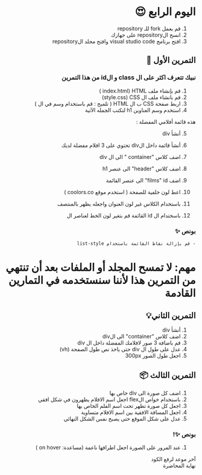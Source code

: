 <div dir=rtl>



#  اليوم الرابع 😍
    

1. قم بعمل fork للـ repository
2. انسخ الrepository على جهازك
3. افتح برنامج visual studio code وافتح مجلد الrepository

## التمرين الأول 🔗

### نبيك تتعرف اكثر على ال class و الid من هذا التمرين

1.  قم بإنشاء ملف index.html) HTML )
2.  قم بانشاء ملف ال style.css) CSS)
3.  اربط صفحة CSS ب ال HTML ( تلميح : قم باستخدام وسم <link> في ال <head> )
4.  استخدم وسم العناوين h1 لتكتب الجمله الآتية

هذه قائمة أفلامي المفضلة :

5.  أنشأ div
6.  أنشأ قائمة داخل الdiv تحتوي على 3 افلام مفضلة لديك
7.  اضف كلاس "container " الى ال div
8. اضف كلاس "header" الى عنصر h1
9. اضف films" id" الى عنصر القائمة
    
10. اعط لون خلفية للصفحة ( استخدم موقع coolors.co )
11. باستخدام الكلاس غير لون العنوان واجعله يظهر بالمنتصف
12. باسختدام ال id القائمة قم بتغير لون الخط لعناصر ال

###  بونص ✨ 

    - قم بإزالة نقاط القائمة باستخدام list-style

    
# مهم: لا تمسح المجلد أو الملفات بعد أن تنتهي من التمرين هذا لأننا سنستخدمه في التمارين القادمة
    
    
## التمرين الثاني💡   

1.  أنشأ div
2.  اضف كلاس "container" الى الdiv
3.  قم باضافة 3 صور لافلامك المفضلة داخل ال div
4.  عدل على طول ال div حتى ياخذ نص طول الصفحة (vh)
5.  اجعل طول الصور 300px

## التمرين الثالث   📦

1. اضف كل صورة الى div خاص بها
2. باستخدام خواص الflex اجعل اسم الافلام يظهرون في شكل افقي
3. اجعل كل صورة تظهر تحت اسم الفلم الخاص بها
4. اجعل المسافة الافقية بين اسم الافلام متساوية
5. عدل على شكل الموقع حتى يصبح نفس الشكل النهائي

### بونص ✨!

1. عند المرور على الصورة اجعل اطرافها ناعمة (مساعدة: on hover )

آخر موعد لرفع الكود\
نهاية المحاضرة

</div>
  
